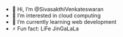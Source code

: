 - 👋 Hi, I’m @SivasakthiVenkateswaran
- 👀 I’m interested in cloud computing
- 🌱 I’m currently learning web development
- ⚡ Fun fact: LiFe JinGaLaLa

<!---
SivasakthiVenkateswaran/SivasakthiVenkateswaran is a ✨ special ✨ repository because its `README.md` (this file) appears on your GitHub profile.
You can click the Preview link to take a look at your changes.
--->
